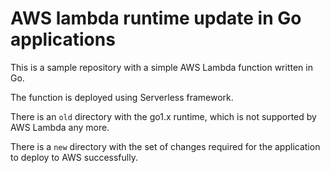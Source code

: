 # AWS lambda runtime update in Go applications

This is a sample repository with a simple AWS Lambda function written in Go.

The function is deployed using Serverless framework.

There is an `old` directory with the go1.x runtime, which is not supported by AWS Lambda any more.

There is a `new` directory with the set of changes required for the application to deploy to AWS
successfully.